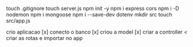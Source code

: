 
touch .gitignore
touch server.js
npm init -y
npm i express cors
npm i -D nodemon
npm i mongoose
npm i --save-dev dotenv
mkdir src
touch src/app.js

crio aplicacao [x]
conecto o banco [x]
criou a model [x]
criar a controller <
criar as rotas e importar no app